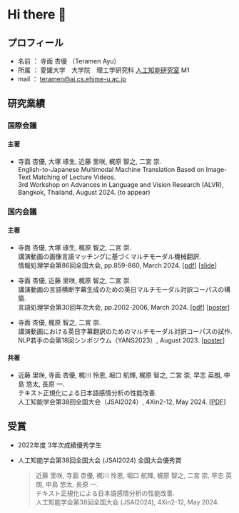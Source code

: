 # Hi there 👋

<!--
**ayuteramen/ayuteramen** is a ✨ _special_ ✨ repository because its `README.md` (this file) appears on your GitHub profile.

Here are some ideas to get you started:

- 🔭 I’m currently working on ...
- 🌱 I’m currently learning ...
- 👯 I’m looking to collaborate on ...
- 🤔 I’m looking for help with ...
- 💬 Ask me about ...
- 📫 How to reach me: ...
- 😄 Pronouns: ...
- ⚡ Fun fact: ...
-->



## プロフィール
- 名前 ： 寺面 杏優 （Teramen Ayu）
- 所属 ： 愛媛大学　大学院　理工学研究科 [人工知能研究室](https://sites.google.com/view/ehime-nlp/) M1
- mail ： teramen@ai.cs.ehime-u.ac.jp


## 研究業績
### 国際会議
#### 主著
- 寺面 杏優, 大塚 琢生, 近藤 里咲, 梶原 智之, 二宮 崇. <br>
English-to-Japanese Multimodal Machine Translation Based on Image-Text Matching of Lecture Videos. <br>
3rd Workshop on Advances in Language and Vision Research (ALVR), Bangkok, Thailand, August 2024. (to appear)

### 国内会議
#### 主著
- 寺面 杏優, 大塚 琢生, 梶原 智之, 二宮 崇. <br>
講演動画の画像言語マッチングに基づくマルチモーダル機械翻訳. <br>
情報処理学会第86回全国大会, pp.859-860, March 2024. 
[[pdf](https://drive.google.com/file/d/1RSbK9DYQhEnxWDXvbfcp_Qqg8n8IU-Ak/view?usp=sharing)] 
[[slide](https://drive.google.com/file/d/1dvRkcCXJacKCZncZNDcS4vvwIslNkdvU/view?usp=sharing)]

- 寺面 杏優, 近藤 里咲, 梶原 智之, 二宮 崇. <br>
講演動画の言語横断字幕生成のための英日マルチモーダル対訳コーパスの構築. <br>
言語処理学会第30回年次大会, pp.2002-2006, March 2024. 
[[pdf](https://www.anlp.jp/proceedings/annual_meeting/2024/pdf_dir/P7-11.pdf)] 
[[poster](https://drive.google.com/file/d/1AdtoqBxTk-3kffmLrH0pwRe1AHCePUdp/view?usp=sharing)]

- 寺面 杏優, 梶原 智之, 二宮 崇. <br>
講演動画における英日字幕翻訳のためのマルチモーダル対訳コーパスの試作. <br>
NLP若手の会第18回シンポジウム（YANS2023）, August 2023. 
[[poster](https://drive.google.com/file/d/1Hwd92XID8HFx0mINBHH34zfaciS6Hawr/view?usp=sharing)]

#### 共著
- 近藤 里咲, 寺面 杏優, 梶川 怜恩, 堀口 航輝, 梶原 智之, 二宮 崇, 早志 英朗, 中島 悠太, 長原 一. <br>
テキスト正規化による日本語感情分析の性能改善. <br>
人工知能学会第38回全国大会（JSAI2024）, 4Xin2-12, May 2024. 
[[PDF](https://doi.org/10.11517/pjsai.JSAI2024.0_4Xin212)]

## 受賞
- 2022年度 3年次成績優秀学生

- 人工知能学会第38回全国大会 (JSAI2024) 全国大会優秀賞
  > 近藤 里咲, 寺面 杏優, 梶川 怜恩, 堀口 航輝, 梶原 智之, 二宮 崇, 早志 英朗, 中島 悠太, 長原 一. <br>
  > テキスト正規化による日本語感情分析の性能改善. <br>
  > 人工知能学会第38回全国大会 (JSAI2024), 4Xin2-12, May 2024.



